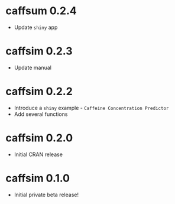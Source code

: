 caffsum 0.2.4
===========

* Update `shiny` app

caffsim 0.2.3
===========

* Update manual


caffsim 0.2.2
===========

* Introduce a `shiny` example - `Caffeine Concentration Predictor`
* Add several functions

caffsim 0.2.0
===========

* Initial CRAN release


caffsim 0.1.0
===========

* Initial private beta release!
